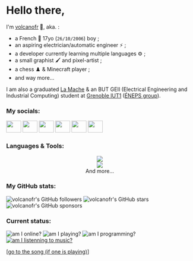 # Hello there,
I'm [volcanofr](https://discord.com/users/589383722759880705 'volcanofr\'s Discord profile') 👀, aka. :
- a French 🥐 17yo (`26/10/2006`) boy ;
- an aspiring electrician/automatic engineer ⚡ ;
- a developer currently learning multiple languages ⚙️ ;
- a small graphist 🖌️ and pixel-artist ;
- a chess ♟️ & Minecraft player ;
- and way more...

I am also a graduated [La Mache](https://www.ecolelamache.org/ 'La Mache School') & an BUT GEII (Electrical Engineering and Industrial Computing) student at [Grenoble IUT1](https://iut1.univ-grenoble-alpes.fr/ 'Grenoble University - IUT1') ([ÉNEPS group](https://eneps.univ-grenoble-alpes.fr/l-ecole/ 'National School of Higher Professional Education')).

### My socials:

<a title="volcanofr's Discord profile" href="https://discord.com/users/589383722759880705"><img height="32" width="32" src="https://cdn.simpleicons.org/discord" style="width:40px" /></a>
<a title="volcanofr's Steam profile" href="https://steamcommunity.com/id/alsosacha/"><img height="32" width="32" src="https://cdn.simpleicons.org/steam" style="width:40px" /></a>
<a title="volcanofr's X profile" href="https://x.com/volcaneau"><img height="32" width="32" src="https://cdn.simpleicons.org/x" style="width:40px" /></a>
<a title="volcanofr's Spotify profile" href="https://open.spotify.com/user/n3d7kis8hd857qv4afw9rwl5s"><img height="32" width="32" src="https://cdn.simpleicons.org/spotify" style="width:40px" /></a>
<a title="volcanofr's Twitch profile" href="https://twitch.tv/volcaneaufrance"><img height="32" width="32" src="https://cdn.simpleicons.org/twitch" style="width:40px" /></a>
<a title="volcanofr's Youtube profile" href="https://www.youtube.com/@volcanofr"><img height="32" width="32" src="https://cdn.simpleicons.org/youtube" style="width:40px;" /></a>

### Languages & Tools:

<p align="center">
  <img src="https://skillicons.dev/icons?i=md,js,ts,html,css,c" /><br />
  <img src="https://skillicons.dev/icons?i=git,github,vscode,nodejs,npm,mysql,regex" /><br />
  <span>And more...</span>
</p>

### My GitHub stats:

![volcanofr's GitHub followers](https://img.shields.io/github/followers/volcanofr)
![volcanofr's GitHub stars](https://img.shields.io/github/stars/volcanofr)
![volcanofr's GitHub sponsors](https://img.shields.io/github/sponsors/volcanofr)

### Current status:

![am I online?](https://api.statusbadges.me/badge/status/589383722759880705)
![am I playing?](https://api.statusbadges.me/badge/playing/589383722759880705)
![am I programming?](https://api.statusbadges.me/badge/vscode/589383722759880705)
[![am I listenning to music?](https://api.statusbadges.me/badge/spotify/589383722759880705)](https://api.statusbadges.me/openspotify/589383722759880705)

[[go to the song (if one is playing)](https://api.statusbadges.me/openspotify/589383722759880705)]
